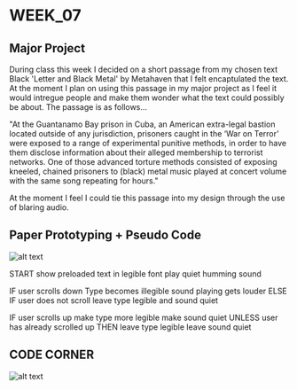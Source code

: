 # WEEK_07

## Major Project
During class this week I decided on a short passage from my chosen text Black 'Letter and Black Metal' by Metahaven that I felt encaptulated the text. At the moment I plan on using this passage in my major project as I feel it would intregue people and make them wonder what the text could possibly be about. The passage is as follows...

"At the Guantanamo Bay prison in Cuba, an American extra-legal bastion located outside of any jurisdiction, prisoners caught in the ‘War on Terror’ were exposed to a range of experimental punitive methods, in order to have them disclose information about their alleged membership to terrorist networks. One of those advanced torture methods consisted of exposing kneeled, chained prisoners to (black) metal music played at concert volume with the same song repeating for hours."

At the moment I feel I could tie this passage into my design through the use of blaring audio.


## Paper Prototyping + Pseudo Code
![alt text](https://github.com/TajHealy/CodeWords/blob/master/week_07/week7images/paperPrototype.gif?raw=true)

START
show preloaded text in legible font
  play quiet humming sound

IF user scrolls down
  Type becomes illegible
  sound playing gets louder 
ELSE IF user does not scroll
  leave type legible and sound quiet
  
IF user scrolls up
  make type more legible
  make sound quiet
UNLESS user has already scrolled up THEN
  leave type legible
  leave sound quiet

## CODE CORNER
![alt text](https://github.com/TajHealy/CodeWords/blob/master/week_07/week7images/soundTest.jpg?raw=true)
